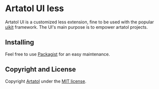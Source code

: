 Artatol UI less
=====================

Artatol UI is a customized less extension, fine to be used with the popular [uikit](http://www.getuikit.com) framework. The UI's main purpose is to empower artatol projects.

## Installing

Feel free to use [Packagist](https://packagist.org/packages/artatol/ui) for an easy maintenance.

## Copyright and License

Copyright [Artatol](https://www.artatol.com) under the [MIT license](LICENSE.md).
